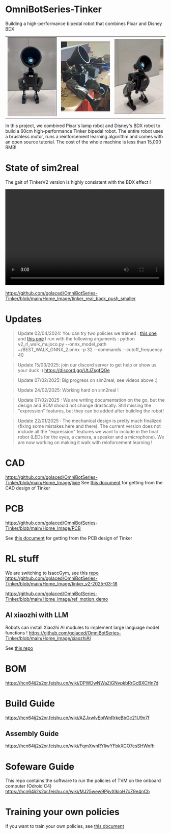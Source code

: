# OmniBotSeries-Tinker
Building a high-performance bipedal robot that combines Pixar and Disney BDX
<table>
  <tr>
    <td> <img src="https://github.com/golaced/OmniBotSeries-Tinker/blob/main/Home_Image/1.png" alt="1" width="300px" ></td>
    <td> <img src="https://github.com/golaced/OmniBotSeries-Tinker/blob/main/Home_Image/2.png" alt="2" width="300px" ></td>
    <td> <img src="https://github.com/golaced/OmniBotSeries-Tinker/blob/main/Home_Image/3.jpg" alt="3" width="300px" ></td>
   </tr> 
</table>

In this project, we combined Pixar's lamp robot and Disney's BDX robot to build a 60cm high-performance Tinker bipedal robot.
The entire robot uses a brushless motor, runs a reinforcement learning algorithm and comes with an open source tutorial. The cost of the whole machine is less than 15,000 RMB!

# State of sim2real
The gait of TinkerV2 version is highly consistent with the BDX effect ! 

<video src="https://github.com/golaced/OmniBotSeries-Tinker/blob/main/Home_Image/tinker_real_demo.mp4"  controls="controls" width="500" height="300"></video>

https://github.com/golaced/OmniBotSeries-Tinker/blob/main/Home_Image/tinker_real_back_push_smaller

# Updates
> Update 02/04/2024: You can try two policies we trained : [this one](BEST_WALK_ONNX.onnx) and [this one](BEST_WALK_ONNX_2.onnx)
> I run with the following arguments :
> python v2_rl_walk_mujoco.py --onnx_model_path ~/BEST_WALK_ONNX_2.onnx -p 32 --commands --cutoff_frequency 40

> Update 15/03/2025: join our discord server to get help or show us your duck :) https://discord.gg/UtJZsgfQGe

> Update 07/02/2025: Big progress on sim2real, see videos above :)

> Update 24/02/2025: Working hard on sim2real ! 

> Update 07/02/2025 : We are writing documentation on the go, but the design and BOM should not change drastically. Still missing the "expression" features, but they can be added after building the robot!

> Update 22/01/2025 : The mechanical design is pretty much finalized (fixing some mistakes here and there). The current version does not include all the "expression" features we want to include in the final robot (LEDs for the eyes, a camera, a speaker and a microphone). We are now working on making it walk with reinforcement learning !

# CAD
https://github.com/golaced/OmniBotSeries-Tinker/blob/main/Home_Image/jixie
See [this document](https://hcn64ij2s2xr.feishu.cn/wiki/DPWDwNWaZiGNvpkbRrGcBXCHn7d) for getting from the CAD design of Tinker

# PCB
https://github.com/golaced/OmniBotSeries-Tinker/blob/main/Home_Image/PCB

See [this document](https://hcn64ij2s2xr.feishu.cn/wiki/DPWDwNWaZiGNvpkbRrGcBXCHn7d) for getting from the PCB design of Tinker

# RL stuff
We are switching to IsaccGym, see this [repo](https://hcn64ij2s2xr.feishu.cn/wiki/LJxZwgL1diHB8ykKU1acFnXknOf)
https://github.com/golaced/OmniBotSeries-Tinker/blob/main/Home_Image/tinker_v2-2025-03-18

https://github.com/golaced/OmniBotSeries-Tinker/blob/main/Home_Image/ref_motion_demo

## AI xiaozhi with LLM
Robots can install Xiaozhi AI modules to implement large language model functions !
https://github.com/golaced/OmniBotSeries-Tinker/blob/main/Home_Image/xiaozhiAI

See [this repo](https://github.com/78/xiaozhi-esp32)

# BOM
https://hcn64ij2s2xr.feishu.cn/wiki/DPWDwNWaZiGNvpkbRrGcBXCHn7d

# Build Guide
https://hcn64ij2s2xr.feishu.cn/wiki/AZJxwlvEpiWnRrkeBbGc21U9n7f
## Assembly Guide
https://hcn64ij2s2xr.feishu.cn/wiki/FqmXwnRYliwYFbkXCO7csSHWnfh
# Sofeware Guide
This repo contains the software to run the policies of TVM on the onboard computer (Odroid C4) https://hcn64ij2s2xr.feishu.cn/wiki/MJ25wew9PijvXlkIoH7cZ9e4nCh
# Training your own policies
If you want to train your own policies, see [this document](https://hcn64ij2s2xr.feishu.cn/wiki/LJxZwgL1diHB8ykKU1acFnXknOf)

